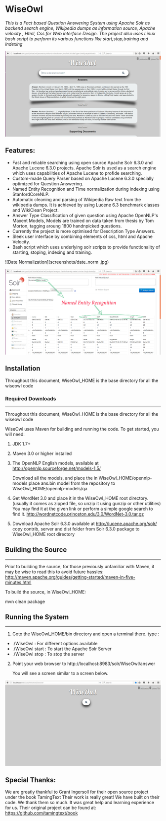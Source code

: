 # WiseOwl 
_This is a Fact based Question Answering System using Apache Solr as backend search engine, Wikipedia dumps as information source, Apache velocity , Html, Css for Web interface Design. The project also uses Linux bash script to perform its various functions like start,stop,training and indexing_

![Question Answering](screenshots/question.png)

## Features:
* Fast and reliable searching using open source Apache Solr 6.3.0 and Apache Lucene 6.3.0 projects. Apache Solr is used as a search engine which uses capabilities of Apache Lucene to profide searching.
* Custom-made Query Parser based on Apache Lucene 6.3.0 specially optimized for Question Answering.
* Named Entity Recognition and Time normalization during indexing using StanfordCoreNLP.
* Automatic cleaning and parsing of Wikipedia Raw text from the wikipedia dumps. It is achieved by using Lucene 6.3 benchmark classes and WikiClean Project.
* Answer Type Classification of given question using Apache OpenNLP's Maxent Models, Models are trained on data taken from thesis by Tom Morton, tagging aroung 1800 handnpicked questions. 
* Currently the project is more optimised for Description Type Answers.
* Sleek user interface by combining elements of css, html and Apache Velocity.
* Bash script which uses underlying solr scripts to provide functionality of starting, stoping, indexing and training.

![Date Normalization](screenshots/date_norm .jpg)

![Name Detection](screenshots/name_detect.jpg)


## Installation 
Throughout this document, WiseOwl_HOME is the base directory for all the wiseowl code
### Required Downloads 
-----------------------------------------------------------------------------------------------------------------------
Throughout this document, WiseOwl_HOME is the base directory for all the wiseowl code

WiseOwl uses Maven for building and running the code.  To get
started, you will need:

1. JDK 1.7+ 
2. Maven 3.0 or higher installed
3. The OpenNLP English models, available at 
   http://opennlp.sourceforge.net/models-1.5/
   
   Download all the models, and place the in WiseOwl_HOME/opennlp-models
   place ans.bin model from the repository to WiseOwl_HOME/opennlp-models/qa
   

4. Get WordNet 3.0 and place it in the WiseOwl_HOME root directory.
   (usually it comes as zipped file, so unzip it using gunzip or other utilities)
   You may find it at the given link or perform a simple google search to find it.
   http://wordnetcode.princeton.edu/3.0/WordNet-3.0.tar.gz
   
5. Download Apache Solr 6.3.0 available at
   http://lucene.apache.org/solr/
   copy contrib, server and dist folder from Solr 6.3.0 package to WiseOwl_HOME root directory

## Building the Source
----------------------------------------------

Prior to building the source, for those previously unfamiliar with Maven,
it may be wise to read this to avoid future hassles:
http://maven.apache.org/guides/getting-started/maven-in-five-minutes.html

To build the source, in WiseOwl_HOME:

   mvn clean package 

## Running the System
--------------------
1. Goto the WiseOwl_HOME/bin directory and open a terminal there.
  type : 
 * ./WiseOwl        : For different options available 
 * ./WiseOwl start  : To start the Apache Solr Server
 * ./WiseOwl stop   : To stop the server
2. Point your web browser to 
   http://localhost:8983/solr/WiseOwl/answer
   
   You will see a screen similar to a screen below.
 
![Start Screen](screenshots/start_screen.png)

## Special Thanks:

We are greatly thankful to Grant Ingersoll for their open source project under the book TamingText
Their work is really great! We have built on their code. We thank them so much. It was great help and learning experience for us.
Their original project can be found at:
https://github.com/tamingtext/book 
